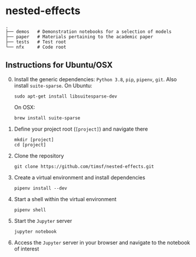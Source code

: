 # nested-effects

    .
    ├── demos   # Demonstration notebooks for a selection of models
    ├── paper   # Materials pertaining to the academic paper
    ├── tests   # Test root
    └── nfx     # Code root


## Instructions for Ubuntu/OSX

0. Install the generic dependencies: `Python 3.8`, `pip`, `pipenv`, `git`. Also install `suite-sparse`. On Ubuntu:

    ```shell
    sudo apt-get install libsuitesparse-dev
    ```

    On OSX:

    ```shell
    brew install suite-sparse
    ```

1. Define your project root (`[project]`) and navigate there

    ```shell
    mkdir [project]
    cd [project]
    ```

2. Clone the repository

    ```shell
    git clone https://github.com/timsf/nested-effects.git
    ```

3. Create a virtual environment and install dependencies

    ```shell
    pipenv install --dev
    ```

4. Start a shell within the virtual environment

    ```shell
    pipenv shell
    ```

5. Start the `Jupyter` server

    ```shell
    jupyter notebook
    ```

6. Access the `Jupyter` server in your browser and navigate to the notebook of interest

